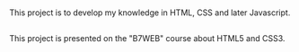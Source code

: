 ###
This project is to develop my knowledge in HTML, CSS and later Javascript.

##
This project is presented on the "B7WEB" course about HTML5 and CSS3. 